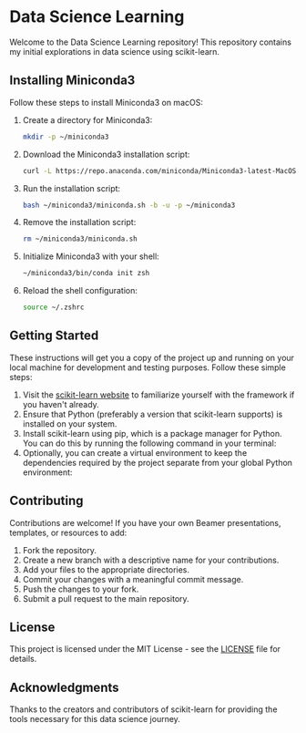 # Data Science Learning

Welcome to the Data Science Learning repository! This repository contains my initial explorations in data science using scikit-learn.

## Installing Miniconda3

Follow these steps to install Miniconda3 on macOS:

1. Create a directory for Miniconda3:
   ```sh
   mkdir -p ~/miniconda3
2. Download the Miniconda3 installation script: 
   ```sh
   curl -L https://repo.anaconda.com/miniconda/Miniconda3-latest-MacOSX-x86_64.sh -o ~/miniconda3/miniconda.sh
3. Run the installation script:
   ```sh
   bash ~/miniconda3/miniconda.sh -b -u -p ~/miniconda3
4. Remove the installation script:
   ```sh
   rm ~/miniconda3/miniconda.sh
5. Initialize Miniconda3 with your shell:
   ```sh
   ~/miniconda3/bin/conda init zsh
6. Reload the shell configuration:
   ```sh
   source ~/.zshrc

## Getting Started

These instructions will get you a copy of the project up and running on your local machine for development and testing purposes. Follow these simple steps:

1. Visit the [scikit-learn website](https://scikit-learn.org/stable/) to familiarize yourself with the framework if you haven't already.
2. Ensure that Python (preferably a version that scikit-learn supports) is installed on your system.
3. Install scikit-learn using pip, which is a package manager for Python. You can do this by running the following command in your terminal:
4. Optionally, you can create a virtual environment to keep the dependencies required by the project separate from your global Python environment:

## Contributing

Contributions are welcome! If you have your own Beamer presentations, templates, or resources to add:

1. Fork the repository.
2. Create a new branch with a descriptive name for your contributions.
3. Add your files to the appropriate directories.
4. Commit your changes with a meaningful commit message.
5. Push the changes to your fork.
6. Submit a pull request to the main repository.

## License

This project is licensed under the MIT License - see the [LICENSE](LICENSE) file for details.

## Acknowledgments

Thanks to the creators and contributors of scikit-learn for providing the tools necessary for this data science journey.
